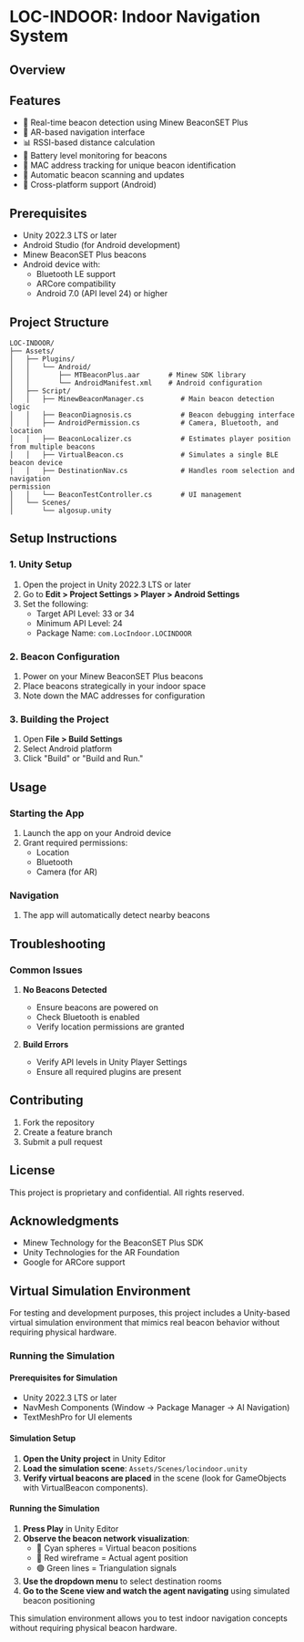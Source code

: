 # LOC-INDOOR: Indoor Navigation System

## Overview

## Features
- 🎯 Real-time beacon detection using Minew BeaconSET Plus
- 📱 AR-based navigation interface
- 📊 RSSI-based distance calculation
- 🔋 Battery level monitoring for beacons
- 📍 MAC address tracking for unique beacon identification
- 🔄 Automatic beacon scanning and updates
- 📱 Cross-platform support (Android)

## Prerequisites
- Unity 2022.3 LTS or later
- Android Studio (for Android development)
- Minew BeaconSET Plus beacons
- Android device with:
  - Bluetooth LE support
  - ARCore compatibility
  - Android 7.0 (API level 24) or higher

## Project Structure
```
LOC-INDOOR/
├── Assets/
│   ├── Plugins/
│   │   └── Android/
│   │       ├── MTBeaconPlus.aar       # Minew SDK library
│   │       └── AndroidManifest.xml    # Android configuration
│   ├── Script/
│   │   ├── MinewBeaconManager.cs         # Main beacon detection logic
│   │   ├── BeaconDiagnosis.cs            # Beacon debugging interface
│   │   ├── AndroidPermission.cs          # Camera, Bluetooth, and location 
│   │   ├── BeaconLocalizer.cs            # Estimates player position from multiple beacons 
│   │   ├── VirtualBeacon.cs              # Simulates a single BLE beacon device
│   │   ├── DestinationNav.cs             # Handles room selection and navigation
permission
│   │   └── BeaconTestController.cs       # UI management
│   └── Scenes/
│       └── algosup.unity          

```

## Setup Instructions

### 1. Unity Setup
1. Open the project in Unity 2022.3 LTS or later
2. Go to **Edit > Project Settings > Player > Android Settings**
3. Set the following:
   - Target API Level: 33 or 34
   - Minimum API Level: 24
   - Package Name: `com.LocIndoor.LOCINDOOR`

### 2. Beacon Configuration
1. Power on your Minew BeaconSET Plus beacons
2. Place beacons strategically in your indoor space
3. Note down the MAC addresses for configuration

### 3. Building the Project
1. Open **File > Build Settings**
2. Select Android platform
3. Click "Build" or "Build and Run."

## Usage

### Starting the App
1. Launch the app on your Android device
2. Grant required permissions:
   - Location
   - Bluetooth
   - Camera (for AR)


### Navigation
1. The app will automatically detect nearby beacons

## Troubleshooting

### Common Issues
1. **No Beacons Detected**
   - Ensure beacons are powered on
   - Check Bluetooth is enabled
   - Verify location permissions are granted

2. **Build Errors**
   - Verify API levels in Unity Player Settings
   - Ensure all required plugins are present

## Contributing
1. Fork the repository
2. Create a feature branch
3. Submit a pull request

## License
This project is proprietary and confidential. All rights reserved.


## Acknowledgments
- Minew Technology for the BeaconSET Plus SDK
- Unity Technologies for the AR Foundation
- Google for ARCore support

## Virtual Simulation Environment

For testing and development purposes, this project includes a Unity-based virtual simulation environment that mimics real beacon behavior without requiring physical hardware.

### Running the Simulation

#### Prerequisites for Simulation
- Unity 2022.3 LTS or later
- NavMesh Components (Window → Package Manager → AI Navigation)
- TextMeshPro for UI elements

#### Simulation Setup
1. **Open the Unity project** in Unity Editor
2. **Load the simulation scene**: `Assets/Scenes/locindoor.unity`
3. **Verify virtual beacons are placed** in the scene (look for GameObjects with VirtualBeacon components).

#### Running the Simulation
1. **Press Play** in Unity Editor
2. **Observe the beacon network visualization**:
   - 🔵 Cyan spheres = Virtual beacon positions
   - 🔴 Red wireframe = Actual agent position  
   - 🟢 Green lines = Triangulation signals
3. **Use the dropdown menu** to select destination rooms
4. **Go to the Scene view and watch the agent navigating** using simulated beacon positioning

This simulation environment allows you to test indoor navigation concepts without requiring physical beacon hardware.

